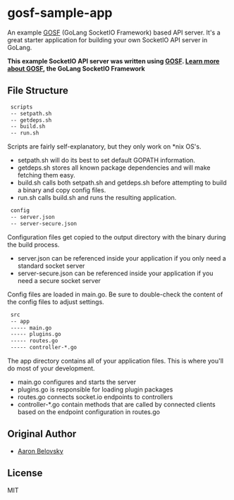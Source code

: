 # gosf-sample-app
An example [GOSF](https://github.com/ambelovsky/gosf) (GoLang SocketIO Framework) based API server.  It's a great starter application for building your own
SocketIO API server in GoLang.

**This example SocketIO API server was written using [GOSF](https://github.com/ambelovsky/gosf).  [Learn more about GOSF](https://github.com/ambelovsky/gosf), the GoLang SocketIO Framework**

## File Structure

```txt
 scripts
 -- setpath.sh
 -- getdeps.sh
 -- build.sh
 -- run.sh
```

Scripts are fairly self-explanatory, but they only work on *nix OS's.
 - setpath.sh will do its best to set default GOPATH information.
 - getdeps.sh stores all known package dependencies and will make fetching them easy.
 - build.sh calls both setpath.sh and getdeps.sh before attempting to build a binary and copy config files.
 - run.sh calls build.sh and runs the resulting application.

```txt
 config
 -- server.json
 -- server-secure.json
```

Configuration files get copied to the output directory with the binary during the build process.
 - server.json can be referenced inside your application if you only need a standard socket server
 - server-secure.json can be referenced inside your application if you need a secure socket server

Config files are loaded in main.go.  Be sure to double-check the content of the config files to adjust settings.

```txt
 src
 -- app
 ----- main.go
 ----- plugins.go
 ----- routes.go
 ----- controller-*.go
```

The app directory contains all of your application files.  This is where you'll do most of your development.
 - main.go configures and starts the server
 - plugins.go is responsible for loading plugin packages
 - routes.go connects socket.io endpoints to controllers
 - controller-*.go contain methods that are called by connected clients based on the endpoint configuration in routes.go

## Original Author

- [Aaron Belovsky](https://github.com/ambelovsky)

## License

MIT
